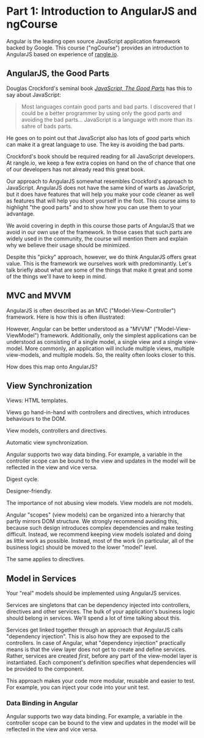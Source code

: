 # Part 1: Introduction to AngularJS and ngCourse

Angular is the leading open source JavaScript application framework backed by
Google. This course ("ngCourse") provides an introduction to AngularJS based
on experience of [rangle.io](http://rangle.io).

## AngularJS, the Good Parts

Douglas Crockford's seminal book
_[JavaScript, The Good Parts](http://www.amazon.ca/JavaScript-Good-Parts-Douglas-Crockford/dp/0596517742)_
has this to say about JavaScript:

> Most languages contain good parts and bad parts. I discovered that I could
> be a better programmer by using only the good parts and avoiding the bad
> parts... JavaScript is a language with more than its sahre of bads parts.

He goes on to point out that JavaScript also has lots of _good_ parts which
can make it a great language to use. The key is avoiding the bad parts.

Crockford's book should be required reading for all JavaScript developers. At
rangle.io, we keep a few extra copies on hand on the of chance that one of our
developers has not already read this great book.

Our approach to AngularJS somewhat resembles Crockford's approach to
JavaScript. AngularJS does not have the same kind of warts as JavaScript, but
it does have features that will help you make your code cleaner as well as
features that will help you shoot yourself in the foot. This course aims to
highlight "the good parts" and to show how you can use them to your advantage.

We avoid covering in depth in this course those parts of AngularJS that we
avoid in our own use of the framework. In those cases that such parts are
widely used in the community, the course will mention them and explain why we
believe their usage should be minimized.

Despite this "picky" approach, however, we do think AngularJS offers great
value. This is the framework we ourselves work with predominantly. Let's talk
briefly about what are some of the things that make it great and some of the
things we'll have to keep in mind.

## MVC and MVVM

AngularJS is often described as an MVC ("Model-View-Controller") framework.
Here is how this is often illustrated:



However, Angular can be better understood as a "MVVM" ("Model-View-ViewModel")
framework. Additionally, only the simplest applications can be understood as
consisting of a single model, a single view and a single view-model. More
commonly, an application will include multiple views, multiple view-models,
and multiple models. So, the reality often looks closer to this.

How does this map onto AngularJS?

## View Synchronization

Views: HTML templates.

Views go hand-in-hand with controllers and directives, which introduces behaviours
to the DOM.

View models, controllers and directives.

Automatic view synchronization.

Angular supports two way data binding.  For example, a variable in the controller scope can
be bound to the view and updates in the model will be reflected in the view and vice versa.

Digest cycle.

Designer-friendly.

The importance of not abusing view models. View models are not models.

Angular "scopes" (view models) can be organized into a hierarchy that partly
mirrors DOM structure. We strongly recommend avoiding this, because such design introduces complex
dependencies and make testing difficult. Instead, we recommend keeping view models isolated and doing as little work as possible. Instead, most of the work (in particular, all of the business logic) should be moved to the lower "model" level.

The same applies to directives.

## Model in Services

Your "real" models should be implemented using AngularJS services.

Services are singletons that can be dependency injected into controllers,
directives and other services.  The bulk of your application's business logic
should belong in services. We'll spend a lot of time talking about this.

Services get linked together through an approach that AngularJS calls
"dependency injection". This is also how they are exposed to the controllers.
In case of Angular, what "dependency injection" practically means is that the
view layer does not get to create and define services. Rather, services are
created _first_, before any part of the view-model layer is instantiated. Each
component's definition specifies what dependencies will be provided to the
component.

This approach makes your code more modular, reusable and easier to test. 
For example, you can inject your code into your unit test.

### Data Binding in Angular

Angular supports two way data binding.  For example, a variable in the controller scope can
be bound to the view and updates in the model will be reflected in the view and vice versa.